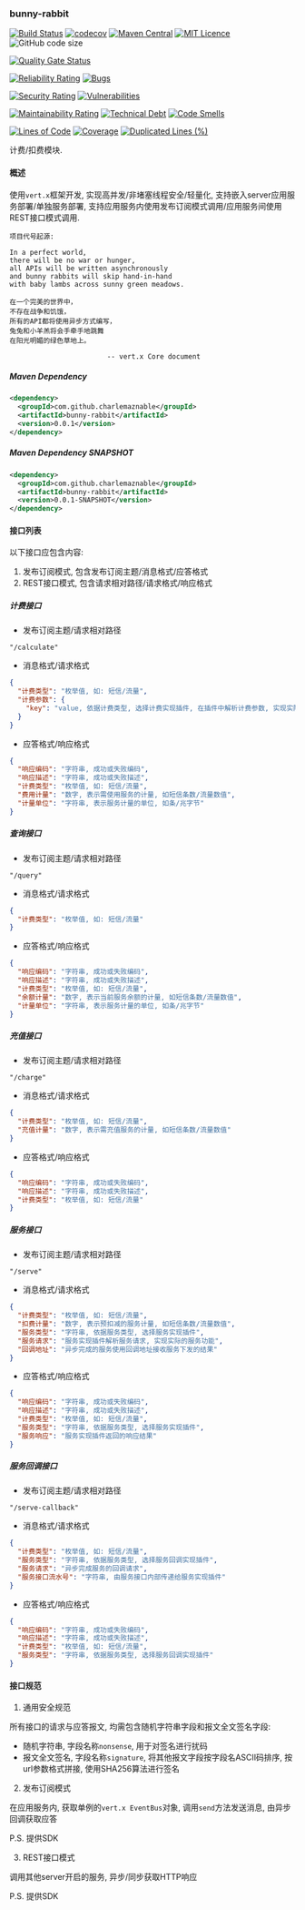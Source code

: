 ### bunny-rabbit

[![Build Status](https://travis-ci.org/CharLemAznable/bunny-rabbit.svg?branch=master)](https://travis-ci.org/CharLemAznable/bunny-rabbit)
[![codecov](https://codecov.io/gh/CharLemAznable/bunny-rabbit/branch/master/graph/badge.svg)](https://codecov.io/gh/CharLemAznable/bunny-rabbit)
[![Maven Central](https://maven-badges.herokuapp.com/maven-central/com.github.charlemaznable/bunny-rabbit/badge.svg)](https://maven-badges.herokuapp.com/maven-central/com.github.charlemaznable/bunny-rabbit/)
[![MIT Licence](https://badges.frapsoft.com/os/mit/mit.svg?v=103)](https://opensource.org/licenses/mit-license.php)
![GitHub code size](https://img.shields.io/github/languages/code-size/CharLemAznable/bunny-rabbit)

[![Quality Gate Status](https://sonarcloud.io/api/project_badges/measure?project=CharLemAznable_bunny-rabbit&metric=alert_status)](https://sonarcloud.io/dashboard?id=CharLemAznable_bunny-rabbit)

[![Reliability Rating](https://sonarcloud.io/api/project_badges/measure?project=CharLemAznable_bunny-rabbit&metric=reliability_rating)](https://sonarcloud.io/dashboard?id=CharLemAznable_bunny-rabbit)
[![Bugs](https://sonarcloud.io/api/project_badges/measure?project=CharLemAznable_bunny-rabbit&metric=bugs)](https://sonarcloud.io/dashboard?id=CharLemAznable_bunny-rabbit)

[![Security Rating](https://sonarcloud.io/api/project_badges/measure?project=CharLemAznable_bunny-rabbit&metric=security_rating)](https://sonarcloud.io/dashboard?id=CharLemAznable_bunny-rabbit)
[![Vulnerabilities](https://sonarcloud.io/api/project_badges/measure?project=CharLemAznable_bunny-rabbit&metric=vulnerabilities)](https://sonarcloud.io/dashboard?id=CharLemAznable_bunny-rabbit)

[![Maintainability Rating](https://sonarcloud.io/api/project_badges/measure?project=CharLemAznable_bunny-rabbit&metric=sqale_rating)](https://sonarcloud.io/dashboard?id=CharLemAznable_bunny-rabbit)
[![Technical Debt](https://sonarcloud.io/api/project_badges/measure?project=CharLemAznable_bunny-rabbit&metric=sqale_index)](https://sonarcloud.io/dashboard?id=CharLemAznable_bunny-rabbit)
[![Code Smells](https://sonarcloud.io/api/project_badges/measure?project=CharLemAznable_bunny-rabbit&metric=code_smells)](https://sonarcloud.io/dashboard?id=CharLemAznable_bunny-rabbit)

[![Lines of Code](https://sonarcloud.io/api/project_badges/measure?project=CharLemAznable_bunny-rabbit&metric=ncloc)](https://sonarcloud.io/dashboard?id=CharLemAznable_bunny-rabbit)
[![Coverage](https://sonarcloud.io/api/project_badges/measure?project=CharLemAznable_bunny-rabbit&metric=coverage)](https://sonarcloud.io/dashboard?id=CharLemAznable_bunny-rabbit)
[![Duplicated Lines (%)](https://sonarcloud.io/api/project_badges/measure?project=CharLemAznable_bunny-rabbit&metric=duplicated_lines_density)](https://sonarcloud.io/dashboard?id=CharLemAznable_bunny-rabbit)

计费/扣费模块.

#### 概述

使用```vert.x```框架开发, 实现高并发/非堵塞线程安全/轻量化, 支持嵌入server应用服务部署/单独服务部署, 支持应用服务内使用发布订阅模式调用/应用服务间使用REST接口模式调用.

```
项目代号起源:

In a perfect world,
there will be no war or hunger,
all APIs will be written asynchronously
and bunny rabbits will skip hand-in-hand
with baby lambs across sunny green meadows.

在一个完美的世界中，
不存在战争和饥饿，
所有的API都将使用异步方式编写，
兔兔和小羊羔将会手牵手地跳舞
在阳光明媚的绿色草地上。

                        -- vert.x Core document
```

##### Maven Dependency

```xml
<dependency>
  <groupId>com.github.charlemaznable</groupId>
  <artifactId>bunny-rabbit</artifactId>
  <version>0.0.1</version>
</dependency>
```

##### Maven Dependency SNAPSHOT

```xml
<dependency>
  <groupId>com.github.charlemaznable</groupId>
  <artifactId>bunny-rabbit</artifactId>
  <version>0.0.1-SNAPSHOT</version>
</dependency>
```

#### 接口列表

以下接口应包含内容:

1. 发布订阅模式, 包含发布订阅主题/消息格式/应答格式
2. REST接口模式, 包含请求相对路径/请求格式/响应格式

##### 计费接口

* 发布订阅主题/请求相对路径
```text
"/calculate"
```

* 消息格式/请求格式
```json
{
  "计费类型": "枚举值, 如: 短信/流量",
  "计费参数": {
    "key": "value, 依据计费类型, 选择计费实现插件, 在插件中解析计费参数, 实现实际的计费功能"
  }
}
```

* 应答格式/响应格式
```json
{
  "响应编码": "字符串, 成功或失败编码",
  "响应描述": "字符串, 成功或失败描述",
  "计费类型": "枚举值, 如: 短信/流量",
  "费用计量": "数字, 表示需使用服务的计量, 如短信条数/流量数值",
  "计量单位": "字符串, 表示服务计量的单位, 如条/兆字节"
}
```

##### 查询接口

* 发布订阅主题/请求相对路径
```text
"/query"
```

* 消息格式/请求格式
```json
{
  "计费类型": "枚举值, 如: 短信/流量"
}
```

* 应答格式/响应格式
```json
{
  "响应编码": "字符串, 成功或失败编码",
  "响应描述": "字符串, 成功或失败描述",
  "计费类型": "枚举值, 如: 短信/流量",
  "余额计量": "数字, 表示当前服务余额的计量, 如短信条数/流量数值",
  "计量单位": "字符串, 表示服务计量的单位, 如条/兆字节"
}
```

##### 充值接口

* 发布订阅主题/请求相对路径
```text
"/charge"
```

* 消息格式/请求格式
```json
{
  "计费类型": "枚举值, 如: 短信/流量",
  "充值计量": "数字, 表示需充值服务的计量, 如短信条数/流量数值"
}
```

* 应答格式/响应格式
```json
{
  "响应编码": "字符串, 成功或失败编码",
  "响应描述": "字符串, 成功或失败描述",
  "计费类型": "枚举值, 如: 短信/流量"
}
```

##### 服务接口

* 发布订阅主题/请求相对路径
```text
"/serve"
```

* 消息格式/请求格式
```json
{
  "计费类型": "枚举值, 如: 短信/流量",
  "扣费计量": "数字, 表示预扣减的服务计量, 如短信条数/流量数值",
  "服务类型": "字符串, 依据服务类型, 选择服务实现插件",
  "服务请求": "服务实现插件解析服务请求, 实现实际的服务功能",
  "回调地址": "异步完成的服务使用回调地址接收服务下发的结果"
}
```

* 应答格式/响应格式
```json
{
  "响应编码": "字符串, 成功或失败编码",
  "响应描述": "字符串, 成功或失败描述",
  "计费类型": "枚举值, 如: 短信/流量",
  "服务类型": "字符串, 依据服务类型, 选择服务实现插件",
  "服务响应": "服务实现插件返回的响应结果"
}
```

##### 服务回调接口

* 发布订阅主题/请求相对路径
```text
"/serve-callback"
```

* 消息格式/请求格式
```json
{
  "计费类型": "枚举值, 如: 短信/流量",
  "服务类型": "字符串, 依据服务类型, 选择服务回调实现插件",
  "服务请求": "异步完成服务的回调请求",
  "服务接口流水号": "字符串, 由服务接口内部传递给服务实现插件"
}
```

* 应答格式/响应格式
```json
{
  "响应编码": "字符串, 成功或失败编码",
  "响应描述": "字符串, 成功或失败描述",
  "计费类型": "枚举值, 如: 短信/流量",
  "服务类型": "字符串, 依据服务类型, 选择服务回调实现插件"
}
```

#### 接口规范

1. 通用安全规范

所有接口的请求与应答报文, 均需包含随机字符串字段和报文全文签名字段:

* 随机字符串, 字段名称```nonsense```, 用于对签名进行扰码
* 报文全文签名, 字段名称```signature```, 将其他报文字段按字段名ASCII码排序, 按url参数格式拼接, 使用SHA256算法进行签名

2. 发布订阅模式

在应用服务内, 获取单例的```vert.x EventBus```对象, 调用```send```方法发送消息, 由异步回调获取应答

P.S. 提供SDK

3. REST接口模式

调用其他server开启的服务, 异步/同步获取HTTP响应

P.S. 提供SDK
